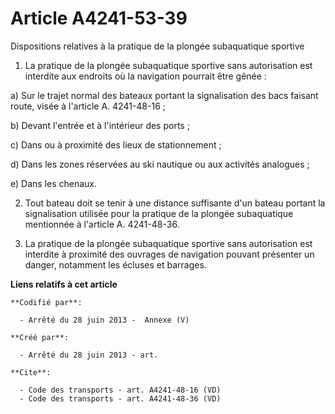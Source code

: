# Article A4241-53-39

Dispositions relatives à la pratique de la plongée subaquatique sportive 

1. La pratique de la plongée subaquatique sportive sans autorisation est interdite aux endroits où la navigation pourrait
être gênée : 

a) Sur le trajet normal des bateaux portant la signalisation des bacs faisant route, visée à l'article A. 4241-48-16 ; 

b) Devant l'entrée et à l'intérieur des ports ; 

c) Dans ou à proximité des lieux de stationnement ; 

d) Dans les zones réservées au ski nautique ou aux activités analogues ; 

e) Dans les chenaux. 

2. Tout bateau doit se tenir à une distance suffisante d'un bateau portant la signalisation utilisée pour la pratique de la
plongée subaquatique mentionnée à l'article A. 4241-48-36.

3. La pratique de la plongée subaquatique sportive sans autorisation est interdite à proximité des ouvrages de navigation
pouvant présenter un danger, notamment les écluses et barrages.

**Liens relatifs à cet article**

	**Codifié par**:

	  - Arrêté du 28 juin 2013 -  Annexe (V)

	**Créé par**:

	  - Arrêté du 28 juin 2013 - art.

	**Cite**:

	  - Code des transports - art. A4241-48-16 (VD)
	  - Code des transports - art. A4241-48-36 (VD)
